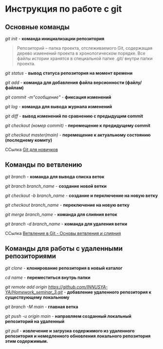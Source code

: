 # Инструкция по работе с git

## Основные команды

*git init* - **команда инициализации репозитория**

> Репозиторий – папка проекта, отслеживаемого Git, содержащая дерево изменений проекта в хронологическом порядке. Все файлы истории хранятся в специальной папке .git/ внутри папки проекта.

*git status* - **вывод статуса репозитория на момент времени**

*git add* - **команда для добавления файла версионности (файлу/файлам)**

*git commit -m"сообщение"* - **фиксация изменений**

*git log* - **команда для вывода журнала изменений**

*git diff* - **вывод изменений по сравнению с предыдущим commit**

*git checkout (номер commit)* - **перемещение к предидущему commit**

*git checkout master(main)* - **перемещение к актуальному состоянию (последнему комиту)**

 ССылка [Git для новичков](https://habr.com/ru/post/541258/)

## Команды по ветвлению

*git branch* - **команда для вывода списка веток**

*git branch branch_name* - **создание новой ветки**

*git checkout -b branch_name* - **создание и перключение на новую ветку**

*git checkout branch_name* - **переключение на новую ветку**

*git merge branch_name* - **команда для слияния веток**

*git branch -d branch_name* - **команда для удаления ветки**

 ССылка [Ветвление в Git - Основы ветвления и слияния](https://git-scm.com/book/ru/v2/Ветвление-в-Git-Основы-ветвления-и-слияния)
## Команды для работы с удаленными репозиториями

*git clone* - **клонирование репозитория в новый каталог**

*cd name* - **переместиться внутрь папки**

*git remote add origin https://github.com/INNUSYA-YA/Homework_seminar_3.git* - **добавление удаленного репозитория к существующему локальному**

*git branch -M main* - **главная ветка**

*git push -u origin main* - **направляем созданный локальный репозиторий на удаленный**

*git pull* - **извлечениe и загрузка содержимого из удаленного репозитория и немедленного обновления локального репозитория этим содержимым.**
